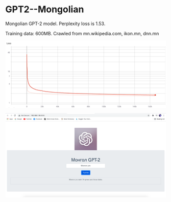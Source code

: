# GPT2--Mongolian

Mongolian GPT-2 model. Perplexity loss is 1.53. 

Training data: 600MB. Crawled from mn.wikipedia.com, ikon.mn, dnn.mn

![alt text](https://github.com/telmuun-e/GPT2--Mongolian/blob/main/data/ppl_loss.png?raw=true)

![alt text](https://github.com/telmuun-e/GPT2--Mongolian/blob/main/data/sample.png?raw=true)
